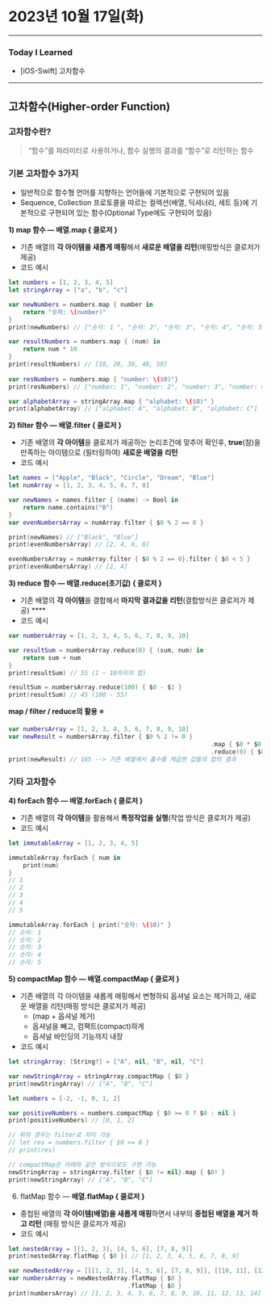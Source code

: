 # 2023년 10월 17일(화)

---

### Today I Learned 

- [iOS-Swift] 고차함수

---

## 고차함수(Higher-order Function)

### **고차함수란?**

> “함수”를 파라미터로 사용하거나, 함수 실행의 결과를 “함수”로 리턴하는 함수

### 기본 고차함수 3가지

- 일반적으로 함수형 언어를 지향하는 언어들에 기본적으로 구현되어 있음
- Sequence, Collection 프로토콜을 따르는 컬렉션(배열, 딕셔너리, 세트 등)에 기본적으로 구현되어 있는 함수(Optional Type에도 구현되어 있음)

**1) map 함수 — 배열.map { 클로저 }**

- 기존 배열의 **각 아이템을 새롭게 매핑**해서 **새로운 배열을 리턴**(매핑방식은 클로저가 제공)
- 코드 예시

```swift
let numbers = [1, 2, 3, 4, 5]
let stringArray = ["a", "b", "c"]

var newNumbers = numbers.map { number in 
    return "숫자: \(number)"
}
print(newNumbers) // ["숫자: 1 ", "숫자: 2", "숫자: 3", "숫자: 4", "숫자: 5"]

var resultNumbers = numbers.map { (num) in 
    return num * 10
}
print(resultNumbers) // [10, 20, 30, 40, 50]
 
var resNumbers = numbers.map { "number: \($0)"} 
print(resNumbers) // ["number: 1", "number: 2", "number: 3", "number: 4", "number: 5"]

var alphabetArray = stringArray.map { "alphabet: \($0)" }
print(alphabetArray) // ["alphabet: A", "alphabet: B", "alphabet: C"]
```

**2) filter 함수 — 배열.filter { 클로저 }**

- 기존 배열의 **각 아이템**을 클로저가 제공하는 논리조건에 맞추어 확인후, **true**(참)을 만족하는 아이템으로 (필터링하여) **새로운 배열을 리턴**
- 코드 예시

```swift
let names = ["Apple", "Black", "Circle", "Dream", "Blue"]
let numArray = [1, 2, 3, 4, 5, 6, 7, 8]

var newNames = names.filter { (name) -> Bool in 
    return name.contains("B")
}
var evenNumbersArray = numArray.filter { $0 % 2 == 0 } 

print(newNames) // ["Black", "Blue"]
print(evenNumbersArray) // [2, 4, 6, 8]

evenNumbersArray = numArray.filter { $0 % 2 == 0}.filter { $0 < 5 } 
print(evenNumbersArray) // [2, 4]
```

**3) reduce 함수 — 배열.reduce(초기값) { 클로저 }**

- 기존 배열의 **각 아이템**을 결합해서 **마지막 결과값을 리턴**(결합방식은 클로저가 제공) ****
- 코드 예시

```swift
var numbersArray = [1, 2, 3, 4, 5, 6, 7, 8, 9, 10] 

var resultSum = numbersArray.reduce(0) { (sum, num) in 
    return sum + num 
}
print(resultSum) // 55 (1 ~ 10까지의 합) 

resultSum = numbersArray.reduce(100) { $0 - $1 } 
print(resultSum) // 45 (100 - 55) 
```

**map / filter / reduce의 활용 ⭐️**

```swift
var numbersArray = [1, 2, 3, 4, 5, 6, 7, 8, 9, 10]
var newResult = numbersArray.filter { $0 % 2 != 0 }
														.map { $0 * $0 }
														.reduce(0) { $0 + $1 } 
print(newResult) // 165 --> 기존 배열에서 홀수를 제곱한 값들의 합의 결과 
```

### 기타 고차함수

**4) forEach 함수 — 배열.forEach { 클로저 }**

- 기존 배열의 **각 아이템**을 활용해서 **특정작업을 실행**(작업 방식은 클로저가 제공)
- 코드 예시

```swift
let immutableArray = [1, 2, 3, 4, 5]

immutableArray.forEach { num in 
    print(num)
}
// 1
// 2
// 3
// 4
// 5

immutableArray.forEach { print("숫자: \($0)" }
// 숫자: 1
// 숫자: 2
// 숫자: 3 
// 숫자: 4
// 숫자: 5
```

**5) compactMap 함수 — 배열.compactMap { 클로저 }**

- 기존 배열의 각 아이템을 새롭게 매핑해서 변형하되 옵셔널 요소는 제거하고, 새로운 배열을 리턴(매핑 방식은 클로저가 제공)
  - (map + 옵셔널 제거)
  - 옵셔널을 빼고, 컴팩트(compact)하게
  - 옵셔널 바인딩의 기능까지 내장
- 코드 예시

```swift
let stringArray: [String?] = ["A", nil, "B", nil, "C"]

var newStringArray = stringArray.compactMap { $0 }
print(newStringArray) // ["A", "B", "C"]

let numbers = [-2, -1, 0, 1, 2]

var positiveNumbers = numbers.compactMap { $0 >= 0 ? $0 : nil }
print(positiveNumbers) // [0, 1, 2]

// 위의 경우는 filter로 처리 가능
// let res = numbers.filter { $0 >= 0 }
// print(res)

// compactMap은 아래와 같은 방식으로도 구현 가능
newStringArray = stringArray.filter { $0 != nil}.map { $0! } 
print(newStringArray) // ["A", "B", "C"]
```

6) flatMap 함수 — **배열.flatMap { 클로저 }**

- 중첩된 배열의 **각 아이템(배열)을 새롭게 매핑**하면서 내부의 **중첩된 배열을 제거 하고 리턴** (매핑 방식은 클로저가 제공)
- 코드 예시

```swift
let nestedArray = [[1, 2, 3], [4, 5, 6], [7, 8, 9]]
print(nestedArray.flatMap { $0 }) // [1, 2, 3, 4, 5, 6, 7, 8, 9]

var newNestedArray = [[[1, 2, 3], [4, 5, 6], [7, 8, 9]], [[10, 11], [12, 13, 14]]
var numbersArray = newNestedArray.flatMap { $0 } 
								 .flatMap { $0 }
print(numbersArray) // [1, 2, 3, 4, 5, 6, 7, 8, 9, 10, 11, 12, 13, 14]
```